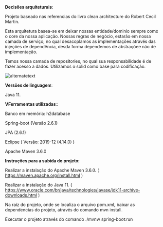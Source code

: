<b>Decisões arquiteturais</b>:

  Projeto baseado nas referencias do livro clean architecture do Robert Cecil Martin.

  Esta arquitetura basea-se em deixar nossas entidade/dominio sempre como o core da nossa aplicação.
  Nossas regras de negócio, estarão em nossa camada de serviço, no qual desacoplamos as implementações através das injeções de dependência, desda forma
  dependemos de abstraçõee não de implementação.

  Temos nossa camada de repositories, no qual sua responsabilidade é de fazer acesso a dados.
  Utilizamos o solid como base para codificação.

<img src="https://codersopinion.com/images/posts/clean-architecture/clean-architecture.png" alt="alternatetext">


<b>Versões de linguagem</b>:

  Java 11.

<b>VFerramentas utilizadas</b>::

  Banco em memória: h2database
  
  Spring-boot (Versão 2.6.1)
  
  JPA (2.6.1)
  
  Eclipse ( Versão: 2019-12 (4.14.0) )
  
  Apache Maven 3.6.0

<b>Instruções para a subida do projeto</b>:

Realizar a instalação do Apache Maven 3.6.0. ( https://maven.apache.org/install.html )

Realizar a instalação do Java 11. ( https://www.oracle.com/br/java/technologies/javase/jdk11-archive-downloads.html )

Na raíz do projeto, onde se localiza o arquivo pom.xml, baixar as dependencias do projeto, através do comando mvn install.

Executar o projeto através do comando  ./mvnw spring-boot:run



